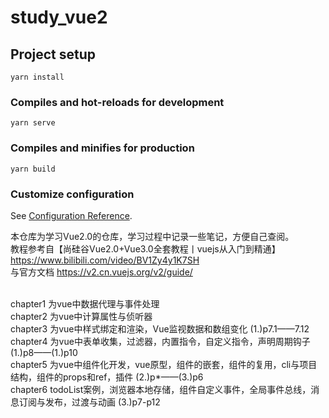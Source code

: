 # study_vue2

## Project setup
```
yarn install
```

### Compiles and hot-reloads for development
```
yarn serve
```

### Compiles and minifies for production
```
yarn build
```

### Customize configuration
See [Configuration Reference](https://cli.vuejs.org/config/).

本仓库为学习Vue2.0的仓库，学习过程中记录一些笔记，方便自己查阅。
<br/>
教程参考自【尚硅谷Vue2.0+Vue3.0全套教程丨vuejs从入门到精通】 https://www.bilibili.com/video/BV1Zy4y1K7SH <br/>
与官方文档 https://v2.cn.vuejs.org/v2/guide/

<br/>
chapter1 为vue中数据代理与事件处理 <br>
chapter2 为vue中计算属性与侦听器 <br>
chapter3 为vue中样式绑定和渲染，Vue监视数据和数组变化 (1.)p7.1——7.12 <br>
chapter4 为vue中表单收集，过滤器，内置指令，自定义指令，声明周期钩子 (1.)p8——(1.)p10 <br>
chapter5 为vue中组件化开发，vue原型，组件的嵌套，组件的复用，cli与项目结构，组件的props和ref，插件 (2.)p*——(3.)p6 <br>
chapter6 todoList案例，浏览器本地存储，组件自定义事件，全局事件总线，消息订阅与发布，过渡与动画 (3.)p7-p12<br>

